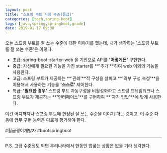 ```yaml
---
layout: post
title: "스프링 부트 사용 수준(등급)"
categories: [tech,spring-boot]
tags: [java,spring,springboot,grade]
date: 2019-01-17 09:30
---
```


오늘 스프링 부트를 잘 쓰는 수준에 대한 이야기를 했는데, 내가 생각하는 '스프링 부트를 잘 쓰는 수준'은 이렇다.

* 초급: spring-boot-starter-web 을 기반으로 API를 **'어떻게든'** 구현한다.
* 중급: 자신에게 필요한 기능을 가진 starter를 **'추가'**하여 web 이외의 기능을 사용한다.
* 고급: 스프링 부트가 제공하는 **'관례'**적 구성을 살피고 **'외부 구성 속성'**을 이용해서 사용하는 기능을 **'스스로'** 제어한다.
* 특급: **'필요한 경우'** 스프링 부트 자동구성을 비활성화하고 스프링 프레임워크나 스프링 부트가 제공하는 **'인터페이스'**를 구현하여 **'자기 입맛'**에 맞게 사용한다.

이건 어디까지나 스프링 부트에 한정된 잘 쓰는 수준을 이야기 하는 것이고, 이 수준 다음에 업무 구현 능력은 다르게 평가해야 한다.

#월급쟁이개발자 #bootspringboot

****
P.S. 고급 수준정도 되면 우리나라에서 한동안 밥굶는 상황은 없을 거라 생각한다.